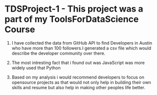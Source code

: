# TDSProject-1 - This project was a part of my ToolsForDataScience Course 

1. I have collected the data from GitHub API to find Developers in Austin who have more than 100 followers.I generated a csv file which would describe the developer community over there.

2. The most intresting fact that i found out was JavaScript was more widely used that Python

3. Based on my analysis i would recommend developers to focus on opensource projects as that would not only help in building their own skills and resume but also help in making other peoples life better.
